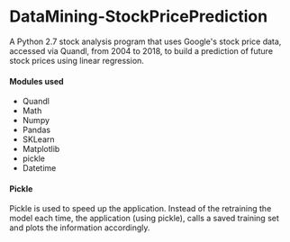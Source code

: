 # DataMining-StockPricePrediction

A Python 2.7 stock analysis program that uses Google's stock price data, accessed via Quandl, from 2004 to 2018, to build a prediction of future stock prices using linear regression.

#### Modules used

* Quandl
* Math
* Numpy
* Pandas
* SKLearn
* Matplotlib
* pickle 
* Datetime

#### Pickle 

Pickle is used to speed up the application. Instead of the retraining the model each time, the application (using pickle), calls a saved training set and plots the information accordingly.
